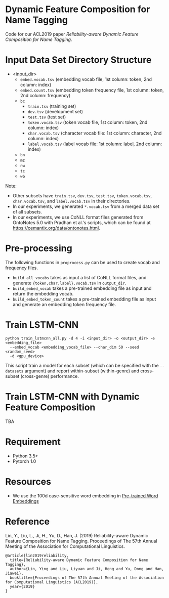 # Dynamic Feature Composition for Name Tagging

Code for our ACL2019 paper _Reliability-aware Dynamic Feature Composition for Name Tagging_.

# Input Data Set Directory Structure
- <input_dir>
  - `embed.vocab.tsv`    (embedding vocab file, 1st column: token, 2nd column: index)
  - `embed.count.tsv`    (embedding token frequency file, 1st column: token, 2nd column: frequency)
  - `bc`
    - `train.tsv`        (training set)
    - `dev.tsv`          (development set)
    - `test.tsv`         (test set)
    - `token.vocab.tsv`  (token vocab file, 1st column: token, 2nd column: index)
    - `char.vocab.tsv`   (character vocab file: 1st column: character, 2nd column: index)
    - `label.vocab.tsv`  (label vocab file: 1st column: label, 2nd column: index)
  - `bn`
  - `mz`
  - `nw` 
  - `tc`
  - `wb`

Note:
- Other subsets have `train.tsv`, `dev.tsv`, `test.tsv`, `token.vocab.tsv`, `char.vocab.tsv`, and `label.vocab.tsv` in their directories.
- In our experiments, we generated `*.vocab.tsv` from a merged data set of all subsets.
- In our experiments, we use CoNLL format files generated from OntoNotes 5.0 with Pradhan et al.'s scripts, which can be found at https://cemantix.org/data/ontonotes.html.

# Pre-processing
The following functions in `proprocess.py` can be used to create vocab and frequency files.
- `build_all_vocabs` takes as input a list of CoNLL format files, and generate `{token,char,label}.vocab.tsv` in `output_dir`.
- `build_embed_vocab` takes a pre-trained embedding file as input and return the embedding vocab.
- `build_embed_token_count` takes a pre-trained embedding file as input and generate an embedding token frequency file.

# Train LSTM-CNN

```
python train_lstmcnn_all.py -d 4 -i <input_dir> -o <output_dir> -e <embedding_file>
  --embed_vocab <embedding_vocab_file> --char_dim 50 --seed <random_seed>
  -d <gpu_device>
```

This script train a model for each subset (which can be specified with the `--datasets` argument) and report within-subset (within-genre) and cross-subset (cross-genre) performance.

# Train LSTM-CNN with Dynamic Feature Composition

TBA

# Requirement
+ Python 3.5+
+ Pytorch 1.0

# Resources
+ We use the 100d case-sensitive word embedding in [Pre-trained Word Embeddings](http://www.limteng.com/research/2018/05/14/pretrained-word-embeddings.html)

# Reference
Lin, Y., Liu, L., Ji, H., Yu, D., Han, J. (2019) Reliability-aware Dynamic Feature Composition for Name Tagging. Proceedings of The 57th Annual Meeting of the Association for Computational Linguistics.

```
@article{lin2019reliability,
  title={Reliability-aware Dynamic Feature Composition for Name Tagging},
  author={Lin, Ying and Liu, Liyuan and Ji, Heng and Yu, Dong and Han, Jiawei},
  booktitle={Proceedings of The 57th Annual Meeting of the Association for Computational Linguistics (ACL2019)},
  year={2019}
}
```
